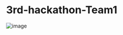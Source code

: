 # 3rd-hackathon-Team1
![image](https://user-images.githubusercontent.com/113027703/201497244-45b10a9a-c7af-4125-b3e1-a22243ee280b.png)
